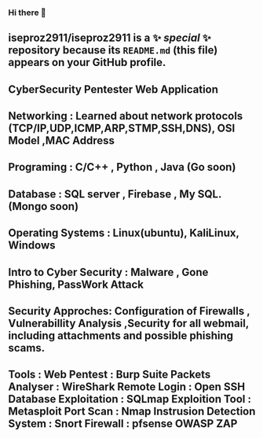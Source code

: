 ### Hi there 👋


**iseproz2911/iseproz2911** is a ✨ _special_ ✨ repository because its `README.md` (this file) appears on your GitHub profile.
---
CyberSecurity Pentester Web Application
---
Networking : Learned about network protocols (TCP/IP,UDP,ICMP,ARP,STMP,SSH,DNS), OSI Model ,MAC Address
---
Programing : C/C++ , Python , Java (Go soon)
---
Database : SQL server , Firebase , My SQL. (Mongo soon)
---
Operating Systems : Linux(ubuntu), KaliLinux, Windows
---
Intro to Cyber Security : Malware , Gone Phishing, PassWork Attack
---
Security Approches: Configuration of Firewalls , Vulnerabillity Analysis ,Security for all webmail, including attachments and possible phishing scams.
---
Tools : 
  Web Pentest : Burp Suite 
  Packets Analyser : WireShark
  Remote Login : Open SSH
  Database Exploitation : SQLmap
  Exploition Tool : Metasploit
  Port Scan : Nmap
  Instrusion Detection System : Snort
  Firewall : pfsense
  OWASP ZAP
---
